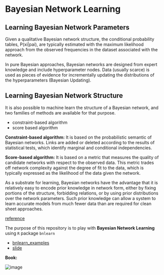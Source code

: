# Bayesian Network Learning

## Learning Bayesian Network Parameters

Given a qualitative Bayesian network structure, 
the conditional probability tables, P(xi|pai), are typically estimated with 
the maximum likelihood approach from the observed frequencies in the 
dataset associated with the network.


In pure Bayesian approaches, Bayesian networks are designed from expert 
knowledge and include hyperparameter nodes. Data (usually scarce) is used as 
pieces of evidence for incrementally updating the distributions of the 
hyperparameters (Bayesian Updating).


## Learning Bayesian Network Structure

It is also possible to machine learn the structure of a Bayesian network, and 
two families of methods are available for that purpose. 

- constraint-based algorithm
- score based algorithm

**Constraint-based algorithm:** It is based on the probabilistic semantic of 
Bayesian networks. Links are added or deleted according to the results of 
statistical tests, which identify marginal and conditional independencies. 

**Score-based algorithm:** It is based on a metric that measures the quality 
of candidate networks with respect to the observed data. This metric trades 
off network complexity against the degree of fit to the data, 
which is typically expressed as the likelihood of the data given the network.

As a substrate for learning, Bayesian networks have the advantage that it is 
relatively easy to encode prior knowledge in network form, either by fixing 
portions of the structure, forbidding relations, or by using prior 
distributions over the network parameters. Such prior knowledge can 
allow a system to learn accurate models from much fewer data than are 
required for clean sheet approaches.

[reference](http://www.bayesia.com/bayesian-networks-learning)

The purpose of this repository is to play with **Bayesian Network Learning** 
using `R` package `bnlearn`

- [bnlearn_examples](http://www.bnlearn.com/examples/)
- [slide](http://www.bnlearn.com/about/teaching/slides-bnshort.pdf)

**Book:**

![image](https://images-na.ssl-images-amazon.com/images/I/41qTyCNP7xL._SX331_BO1,204,203,200_.jpg)
